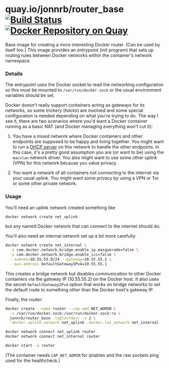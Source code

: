 # quay.io/jonnrb/router\_base [![Build Status](https://drone.jonnrb.com/api/badges/jon/network_containers/status.svg?branch=master)](https://drone.jonnrb.com/jon/network_containers) [![Docker Repository on Quay](https://quay.io/repository/jonnrb/router_base/status "Docker Repository on Quay")](https://quay.io/repository/jonnrb/router_base)

Base image for creating a more interesting Docker router. (Can be used by
itself too.) This image provides an entrypoint (init program) that sets up
routing rules between Docker networks within the container's network namespace.

### Details

The entrypoint uses the Docker socket to read the networking configuration so
this must be mounted to `/var/run/docker.sock` or the usual environment
variables should be set.

Docker doesn't really support containers acting as gateways for its networks,
so some trickery (_hacks_) are involved and some special configuration is
needed depending on what you're trying to do. The way I see it, there are two
scenarios where you'd want a Docker container running as a basic NAT (and
Docker managing everything won't cut it):

 1. You have a mixed network where Docker containers and other endpoints are
    supposed to be happy and living together. You might want to run a
    [DHCP server](https://git.jonnrb.com/jon/etcdhcp) on this network to handle
    the other endpoints. In this case, it's a pretty good assumption you are
    (or want to be) using the `macvlan` network driver. You also might want
    to use some other uplink (VPN) for this network because you value privacy.

 2. You want a network of all containers not connecting to the internet via
    your usual uplink. You might want some privacy by using a VPN or Tor or
    some other private network.

### Usage

You'll need an uplink network created something like

```bash
docker network create net_uplink
```

but any named Docker network that can connect to the internet should do.

You'll also need an internal network set up a bit more carefully:

```bash
docker network create net_internal \
  -o com.docker.network.bridge.enable_ip_masquerade=false \
  -o com.docker.network.bridge.enable_icc=false \
  --subnet=10.55.55.0/24 --gateway=10.55.55.2 \
  --aux-address DefaultGatewayIPv4=10.55.55.1
```

This creates a bridge network but disables communication to other Docker
containers via the gateway IP (10.55.55.2) on the Docker host. It also uses the
secret `DefaultGatewayIPv4` option that works on bridge networks to set the
default route to something _other_ than the Docker host's gateway IP.

Finally, the router:

```bash
docker create --name router --cap-add NET_ADMIN \
  -v /var/run/docker.sock:/var/run/docker.sock:ro \
  jonnrb/router_base -logtostderr -v 2 \
  -docker.uplink_network net_uplink -docker.lan_network net_internal

docker network connect net_uplink router
docker network connect net_internal router

docker start -a router
```

(The container needs `CAP_NET_ADMIN` for iptables and the raw sockets ping used
for the healthcheck.)
